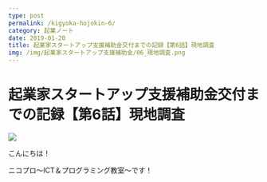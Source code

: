 ```yaml
---
type: post
permalink: /kigyoka-hojokin-6/
category: 起業ノート
date: 2019-01-20
title: 起業家スタートアップ支援補助金交付までの記録【第6話】現地調査
img: /img/起業家スタートアップ支援補助金/06_現地調査.png
---
```


# 起業家スタートアップ支援補助金交付までの記録【第6話】現地調査

<img src="/img/起業家スタートアップ支援補助金/06_現地調査.png"/>

こんにちは！

ニコプロ～ICT＆プログラミング教室～です！
